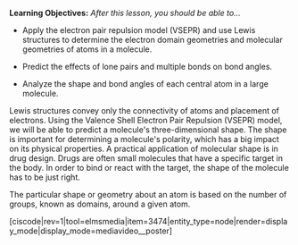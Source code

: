 <div style="float:right;margin:auto"><ebook-button title="VSEPR" link="https://genchem.science.psu.edu/08-1-vsepr"></ebook-button></div>

**Learning Objectives:** _After this lesson, you should be able to…_

* Apply the electron pair repulsion model (VSEPR) and use Lewis structures to determine the electron domain geometries and molecular geometries of atoms in a molecule.

* Predict the effects of lone pairs and multiple bonds on bond angles.

* Analyze the shape and bond angles of each central atom in a large molecule. 


Lewis structures convey only the connectivity of atoms and placement of electrons.  Using the Valence Shell Electron Pair Repulsion (VSEPR) model, we will be able to predict a molecule's three-dimensional shape.  The shape is important for determining a molecule's polarity, which has a big impact on its physical properties.  A practical application of molecular shape is in drug design.  Drugs are often small molecules that have a specific target in the body.  In order to bind or react with the target, the shape of the molecule has to be just right. 

The particular shape or geometry about an atom is based on the number of groups, known as domains, around a given atom.  

<media-video>[ciscode|rev=1|tool=elmsmedia|item=3474|entity_type=node|render=display_mode|display_mode=mediavideo__poster]</media-video>

 
